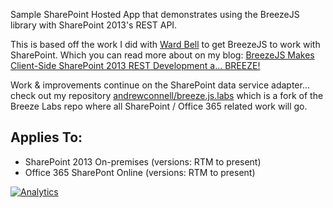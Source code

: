 Sample SharePoint Hosted App that demonstrates using the BreezeJS library with SharePoint 2013's REST API.

This is based off the work I did with [Ward Bell](http://www.twitter.com/wardbell) to get BreezeJS to work with SharePoint. Which you can read more about on my blog: [BreezeJS Makes Client-Side SharePoint 2013 REST Development a... BREEZE!](http://www.andrewconnell.com/blog/breezejs-makes-client-side-sharepoint-2013-rest-development-a-breeze) 

Work & improvements continue on the SharePoint data service adapter... check out my repository [andrewconnell/breeze.js.labs](http://www.github.com/andrewconnell/breeze.js.labs) which is a fork of the Breeze Labs repo where all SharePoint / Office 365 related work will go.

Applies To:
-----------
- SharePoint 2013 On-premises (versions: RTM to present)
- Office 365 SharePont Online (versions: RTM to present)

[![Analytics](https://ga-beacon.appspot.com/UA-59891462-1/sp-0365-rest/BreezeSP2013Sample)](https://github.com/igrigorik/ga-beacon)
